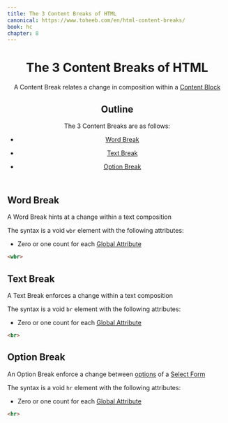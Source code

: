 ```yaml
---
title: The 3 Content Breaks of HTML
canonical: https://www.toheeb.com/en/html-content-breaks/
book: hc
chapter: 8
---
```



<header>
  <h1>The 3 Content Breaks of HTML</h1>

  A Content Break relates a change in composition within a [Content Block](/en/html-content-blocks/) 


  <nav class="list-to-grid">
  <h2>Outline</h2>

  The 3 Content Breaks are as follows:

  - [Word Break](#break-word)

  - [Text Break](#break-text)

  - [Option Break](#break-option)

  </nav>

</header>

<section>
  <h2 id="break-word">Word Break</h2>

  A Word Break hints at a change within a text composition

  The syntax is a void `wbr` element with the following attributes:

  - Zero or one count for each [Global Attribute](https://html.spec.whatwg.org/#global-attributes)

  ```html
  <wbr>
  ```
</section>



<section>
  <h2 id="break-text">Text Break</h2>

  A Text Break enforces a change within a text composition

  The syntax is a void `br` element with the following attributes:

  - Zero or one count for each [Global Attribute](https://html.spec.whatwg.org/#global-attributes)

  ```html
  <br>
  ```
</section>



<section>
  <h2 id="break-option">Option Break</h2>

  An Option Break enforce a change between [options](/en/html-content-forms/#form-select-option) of a [Select Form](/en/html-content-forms/#form-select)

  The syntax is a void `hr` element with the following attributes:

  - Zero or one count for each [Global Attribute](https://html.spec.whatwg.org/#global-attributes)

  ```html
  <hr>
  ```
</section>


